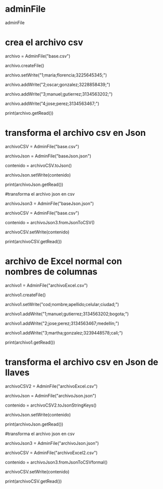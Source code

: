 # adminFile
adminFile
# crea el archivo csv
archivo = AdminFile("base.csv")

archivo.createFile()

archivo.setWrite("1;maria;florencia;3225645345;")

archivo.addWrite("2;oscar;gonzalez;3228858439;")

archivo.addWrite("3;manuel;gutierrez;3134563202;")

archivo.addWrite("4;jose;perez;3134563467;")

print(archivo.getRead())

# transforma el archivo csv en Json
archivoCSV = AdminFile("base.csv")

archivoJson = AdminFile("baseJson.json")

contenido = archivoCSV.toJson()

archivoJson.setWrite(contenido)

print(archivoJson.getRead())

#transforma el archivo json en csv

archivoJson3 = AdminFile("baseJson.json")

archivoCSV = AdminFile("base.csv")

contenido = archivoJson3.fromJsonToCSV()

archivoCSV.setWrite(contenido)

print(archivoCSV.getRead())

# archivo de Excel normal con nombres de columnas
archivo1 = AdminFile("archivoExcel.csv")

archivo1.createFile()

archivo1.setWrite("cod;nombre;apellido;celular;ciudad;")

archivo1.addWrite("1;manuel;gutierrez;3134563202;bogota;")

archivo1.addWrite("2;jose;perez;3134563467;medellín;")

archivo1.addWrite("3;martha;gonzalez;3239448578;cali;")

print(archivo1.getRead())

# transforma el archivo csv en Json de llaves
archivoCSV2 = AdminFile("archivoExcel.csv")

archivoJson = AdminFile("archivoJson.json")

contenido = archivoCSV2.toJsonStringKeys()

archivoJson.setWrite(contenido)

print(archivoJson.getRead())

#transforma el archivo json en csv

archivoJson3 = AdminFile("archivoJson.json")

archivoCSV = AdminFile("archivoExcel2.csv")

contenido = archivoJson3.fromJsonToCSVformal()

archivoCSV.setWrite(contenido)

print(archivoCSV.getRead())
